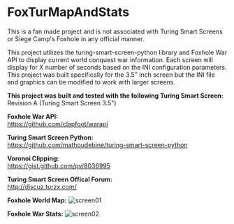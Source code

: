 # FoxTurMapAndStats

This is a fan made project and is not associated with Turing Smart Screens or Siege Camp's Foxhole in any official manner.

This project utilizes the turing-smart-screen-python library and Foxhole War API to display current world conquest war information. Each screen will display for X number of seconds based on the INI configuration parameters. This project was built specifically for the 3.5" inch screen but the INI file and graphics can be modified to work with larger screens.

**This project was built and tested with the following Turing Smart Screen:**
<br />
        Revision A (Turing Smart Screen 3.5")

**Foxhole War API:**
<br />
https://github.com/clapfoot/warapi

**Turing Smart Screen Python:**
<br />
https://github.com/mathoudebine/turing-smart-screen-python

**Voronoi Clipping:**
<br />
https://gist.github.com/pv/8036995

**Turing Smart Screen Offical Forum:**
<br />
http://discuz.turzx.com/



**Foxhole World Map:**
![screen01](https://github.com/fxn342/FoxTurMapAndStats/assets/141661840/0439cc06-40df-4111-8cd8-1ca2d950da22)

**Foxhole War Stats:**
![screen02](https://github.com/fxn342/FoxTurMapAndStats/assets/141661840/9dcd2317-c1f4-437f-8f5f-f2d27627634d)
